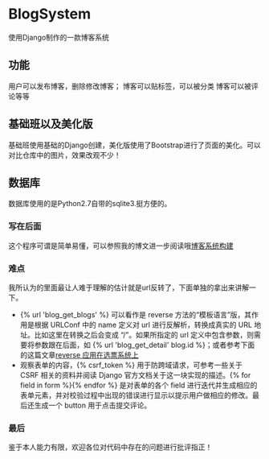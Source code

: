 # BlogSystem
使用Django制作的一款博客系统

## 功能

用户可以发布博客，删除修改博客；
博客可以贴标签，可以被分类
博客可以被评论等等

## 基础班以及美化版

基础班使用基础的Django创建，美化版使用了Bootstrap进行了页面的美化。可以对比仓库中的图片，效果改观不少！

## 数据库
数据库使用的是Python2.7自带的sqlite3.挺方便的。

### 写在后面

这个程序可谓是简单易懂，可以参照我的博文进一步阅读哦[博客系统构建](http://blog.csdn.net/Marksinoberg/article/details/51591005)

### 难点

我所认为的里面最让人难于理解的估计就是url反转了，下面单独的拿出来讲解一下。
- {% url 'blog_get_blogs' %} 可以看作是 reverse 方法的“模板语言”版，其作用是根据 URLConf 中的 name 定义对 url 进行反解析，转换成真实的 URL 地址。比如这里在转换之后会变成 “/”。如果所指定的 url 定义中包含参数，则需要将参数跟在后面，如 {% url 'blog_get_detail' blog.id %}；或者参考下面的这篇文章[reverse 应用在选票系统上](http://www.cnblogs.com/fnng/p/4855743.html)
- 观察表单的内容，{% csrf_token %} 用于防跨域请求，可参考一些关于 CSRF 相关的资料并阅读 Django 官方文档关于这一块实现的描述。{% for field in form %}{% endfor %} 是对表单的各个 field 进行迭代并生成相应的表单元素，并对校验过程中出现的错误进行显示以提示用户做相应的修改。最后还生成一个 button 用于点击提交评论。

### 最后

鉴于本人能力有限，欢迎各位对代码中存在的问题进行批评指正！
